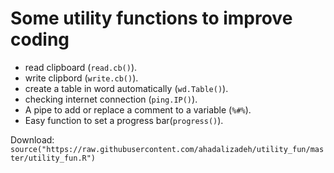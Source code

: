 # Some utility functions  to improve coding
* read clipboard (`read.cb()`).
* write clipbord (`write.cb()`).
* create a table in word automatically (`wd.Table()`).
* checking internet connection (`ping.IP()`).
* A pipe to add or replace a comment to a variable (`%#%`).
*  Easy function to set a progress bar(`progress()`).



Download:     
`source("https://raw.githubusercontent.com/ahadalizadeh/utility_fun/master/utility_fun.R")`

